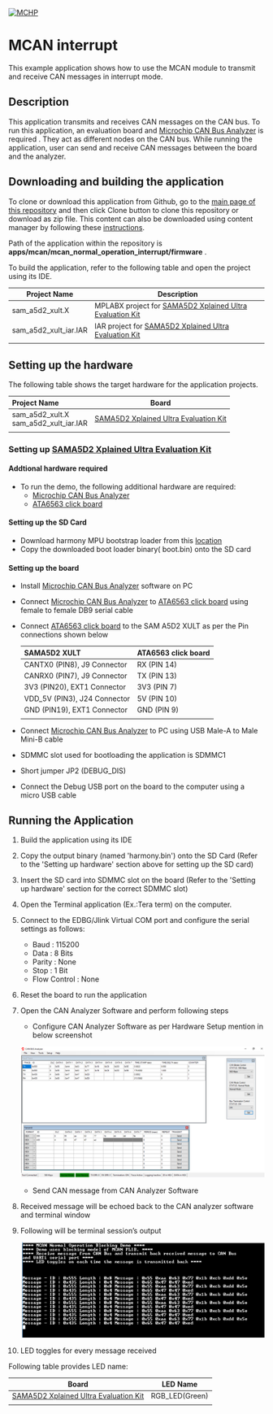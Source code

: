 [![MCHP](https://www.microchip.com/ResourcePackages/Microchip/assets/dist/images/logo.png)](https://www.microchip.com)

# MCAN interrupt

This example application shows how to use the MCAN module to transmit and receive CAN messages in interrupt mode.

## Description

This application transmits and receives CAN messages on the CAN bus.  To run this application, an evaluation board and [Microchip CAN Bus Analyzer](http://www.microchip.com/Developmenttools/ProductDetails/APGDT002) is required . They act as different nodes on the CAN bus. While running the application, user can send and receive CAN messages between the board and the analyzer.

## Downloading and building the application

To clone or download this application from Github, go to the [main page of this repository](https://github.com/Microchip-MPLAB-Harmony/csp_apps_sam_a5d2) and then click Clone button to clone this repository or download as zip file.
This content can also be downloaded using content manager by following these [instructions](https://github.com/Microchip-MPLAB-Harmony/contentmanager/wiki).

Path of the application within the repository is **apps/mcan/mcan_normal_operation_interrupt/firmware** .

To build the application, refer to the following table and open the project using its IDE.

| Project Name      | Description                                    |
| ----------------- | ---------------------------------------------- |
| sam_a5d2_xult.X | MPLABX project for [SAMA5D2 Xplained Ultra Evaluation Kit](https://www.microchip.com/DevelopmentTools/ProductDetails/ATSAMA5D2C-XULT) |
| sam_a5d2_xult_iar.IAR | IAR project for [SAMA5D2 Xplained Ultra Evaluation Kit](https://www.microchip.com/DevelopmentTools/ProductDetails/ATSAMA5D2C-XULT) |
|||

## Setting up the hardware

The following table shows the target hardware for the application projects.

| Project Name| Board|
|:---------|:---------:|
| sam_a5d2_xult.X <br> sam_a5d2_xult_iar.IAR | [SAMA5D2 Xplained Ultra Evaluation Kit](https://www.microchip.com/DevelopmentTools/ProductDetails/ATSAMA5D2C-XULT) |
|||

### Setting up [SAMA5D2 Xplained Ultra Evaluation Kit](https://www.microchip.com/DevelopmentTools/ProductDetails/ATSAMA5D2C-XULT)

#### Addtional hardware required

- To run the demo, the following additional hardware are required:
  - [Microchip CAN Bus Analyzer](http://www.microchip.com/Developmenttools/ProductDetails/APGDT002)
  - [ATA6563 click board](https://www.mikroe.com/ata6563-click)

#### Setting up the SD Card

- Download harmony MPU bootstrap loader from this [location](https://github.com/Microchip-MPLAB-Harmony/at91bootstrap/blob/master/boot.bin)
- Copy the downloaded boot loader binary( boot.bin) onto the SD card

#### Setting up the board

- Install [Microchip CAN Bus Analyzer](http://www.microchip.com/Developmenttools/ProductDetails/APGDT002) software on PC
- Connect [Microchip CAN Bus Analyzer](http://www.microchip.com/Developmenttools/ProductDetails/APGDT002) to [ATA6563 click board](https://www.mikroe.com/ata6563-click) using female to female DB9 serial cable
- Connect [ATA6563 click board](https://www.mikroe.com/ata6563-click) to the SAM A5D2 XULT as per the Pin connections shown below

    | SAMA5D2 XULT | ATA6563 click board |
    | ------------ | ------------------- |
    | CANTX0 (PIN8), J9 Connector | RX (PIN 14) |
    | CANRX0 (PIN7), J9 Connector | TX (PIN 13) |
    | 3V3 (PIN20), EXT1 Connector | 3V3 (PIN 7) |
    | VDD_5V (PIN3), J24 Connector | 5V (PIN 10) |
    | GND (PIN19), EXT1 Connector | GND (PIN 9) |
    |||

- Connect [Microchip CAN Bus Analyzer](http://www.microchip.com/Developmenttools/ProductDetails/APGDT002) to PC using USB Male-A to Male Mini-B cable
- SDMMC slot used for bootloading the application is SDMMC1
- Short jumper JP2 (DEBUG_DIS)
- Connect the Debug USB port on the board to the computer using a micro USB cable

## Running the Application

1. Build the application using its IDE
2. Copy the output binary (named 'harmony.bin') onto the SD Card (Refer to the 'Setting up hardware' section above for setting up the SD card)
3. Insert the SD card into SDMMC slot on the board (Refer to the 'Setting up hardware' section for the correct SDMMC slot)
4. Open the Terminal application (Ex.:Tera term) on the computer.
5. Connect to the EDBG/Jlink Virtual COM port and configure the serial settings as follows:
    - Baud : 115200
    - Data : 8 Bits
    - Parity : None
    - Stop : 1 Bit
    - Flow Control : None
6. Reset the board to run the application
7. Open the CAN Analyzer Software and perform following steps
    - Configure CAN Analyzer Software as per Hardware Setup mention in below screenshot

    ![output_1](images/output_mcan_normal_operation_blocking_1.png)

    - Send CAN message from CAN Analyzer Software

8. Received message will be echoed back to the CAN analyzer software and terminal window
9. Following will be terminal session’s output

    ![output_2](images/output_mcan_normal_operation_blocking_2.png)

10. LED toggles for every message received

Following table provides LED name:

| Board      | LED Name                                    |
| ----------------- | ---------------------------------------------- |
| [SAMA5D2 Xplained Ultra Evaluation Kit](https://www.microchip.com/DevelopmentTools/ProductDetails/ATSAMA5D2C-XULT) |RGB_LED(Green)  |
|||
